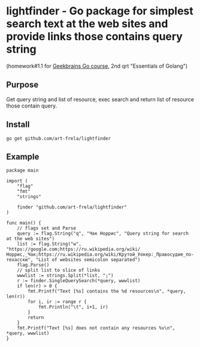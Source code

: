 # lightfinder - Go package for simplest search text at the web sites and provide links those contains query string

(homework#1.1 for [Geekbrains Go course](https://geekbrains.ru/geek_university/golang), 2nd qrt "Essentials of Golang")

## Purpose

Get query string and list of resource, exec search and return list of resource those contain query.  

## Install

`go get github.com/art-frela/lightfinder`

## Example

```golang
package main

import (
	"flag"
	"fmt"
	"strings"

	finder "github.com/art-frela/lightfinder"
)

func main() {
	// flags set and Parse
	query := flag.String("q", "Чак Норрис", "Query string for search at the web sites")
	list := flag.String("w", "https://google.com;https://ru.wikipedia.org/wiki/Норрис,_Чак;https://ru.wikipedia.org/wiki/Крутой_Уокер:_Правосудие_по-техасски", "List of websites semicolon separated")
	flag.Parse()
	// split list to slice of links
	wwwlist := strings.Split(*list, ";")
	r := finder.SingleQuerySearch(*query, wwwlist)
	if len(r) > 0 {
		fmt.Printf("Text [%s] contains the %d resources\n", *query, len(r))
		for i, ir := range r {
			fmt.Println("\t", i+1, ir)
		}
		return
	}
	fmt.Printf("Text [%s] does not contain any resources %v\n", *query, wwwlist)
}
```
